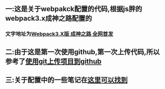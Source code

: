 ## 一:这是关于webpakck配置的代码,根据js胖的webpack3.x成神之路配置的
### 文字地址为[Webpack3.X版 成神之路 全网首发][1]
[1]: (http://jspang.com/2017/09/16/webpack3-2/) "webpack配置"
## 二:由于这是第一次使用github,第一次上传代码,所以参考了[使用git上传项目到github][2]
[2]: (https://www.cnblogs.com/xiao-lei/p/6267123.html) "使用git上传项目到github"
## 三:关于配置中的一些笔记在[这里可以找到][3]
[3]: (https://juejin.im/post/5b16060ae51d4506b26e96bf) "webpack配置笔记"